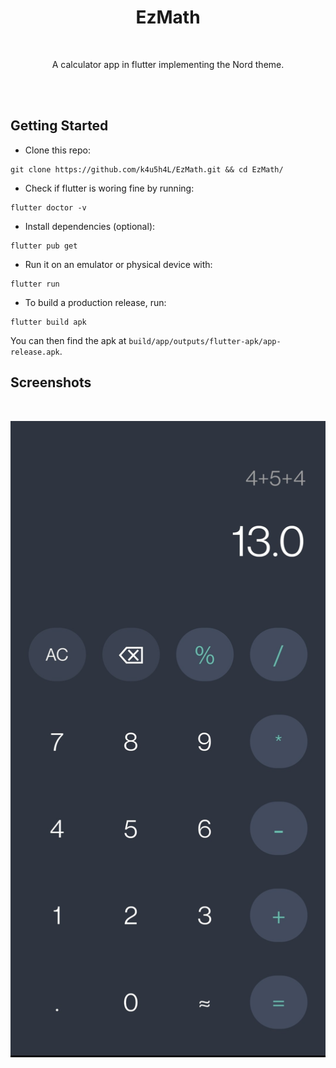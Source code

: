<h1 align="center">EzMath</h1></br>

<p align="center">
A calculator app in flutter implementing the Nord theme.
</p>
<br>

<br>
<!-- <p align="center">
<img width="460px" src="assets/logo.png" alt="quikcook"></img>
</p><br> -->

## Getting Started

- Clone this repo:

```
git clone https://github.com/k4u5h4L/EzMath.git && cd EzMath/
```

- Check if flutter is woring fine by running:

```
flutter doctor -v
```

- Install dependencies (optional):

```
flutter pub get
```

- Run it on an emulator or physical device with:

```
flutter run
```

- To build a production release, run:

```
flutter build apk
```

You can then find the apk at `build/app/outputs/flutter-apk/app-release.apk`.

## Screenshots

<br>
<p align="center">
<img width="560px" src="screenshot.jpg" alt="ezmath"></img>
</p>